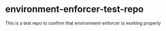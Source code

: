 # environment-enforcer-test-repo
This is a test repo to confirm that environment-enforcer is working properly
